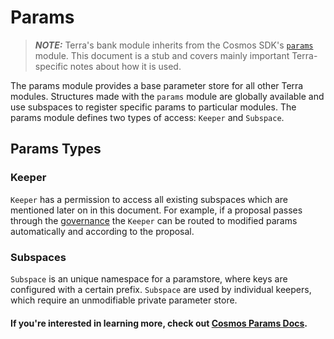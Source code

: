 # Params

> **_NOTE:_**
> Terra's bank module inherits from the Cosmos SDK's [`params`](https://docs.cosmos.network/master/modules/params/) module. This document is a stub and covers mainly important Terra-specific notes about how it is used.

The params module provides a base parameter store for all other Terra modules. Structures made with the `params` module are globally available and use subspaces to register specific params to particular modules. The params module defines two types of access: `Keeper` and `Subspace`.

## Params Types

### Keeper

`Keeper` has a permission to access all existing subspaces which are mentioned later on in this document. For example, if a proposal passes through the [governance](/docs/develop/module-specifications/spec-governance.md) the `Keeper` can be routed to modified params automatically and according to the proposal.

### Subspaces

`Subspace` is an unique namespace for a paramstore, where keys are configured with a certain prefix. `Subspace` are used by individual keepers, which require an unmodifiable private parameter store.

#### If you're interested in learning more, check out [Cosmos Params Docs](https://docs.cosmos.network/master/modules/params/).
